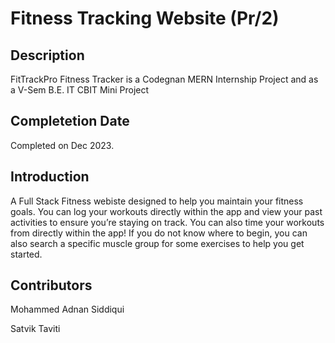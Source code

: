 # Fitness Tracking Website (Pr/2)

## Description
FitTrackPro Fitness Tracker is a Codegnan MERN Internship Project and as a V-Sem B.E. IT CBIT Mini Project

## Completetion Date
Completed on Dec 2023. 

## Introduction 
A Full Stack Fitness webiste designed to help you maintain your fitness goals. You can log your workouts directly within the app and view your past activities to ensure you’re staying on track. You can also time your workouts from directly within the app! If you do not know where to begin, you can also search a specific muscle group for some exercises to help you get started.

## Contributors
Mohammed Adnan Siddiqui 

Satvik Taviti
